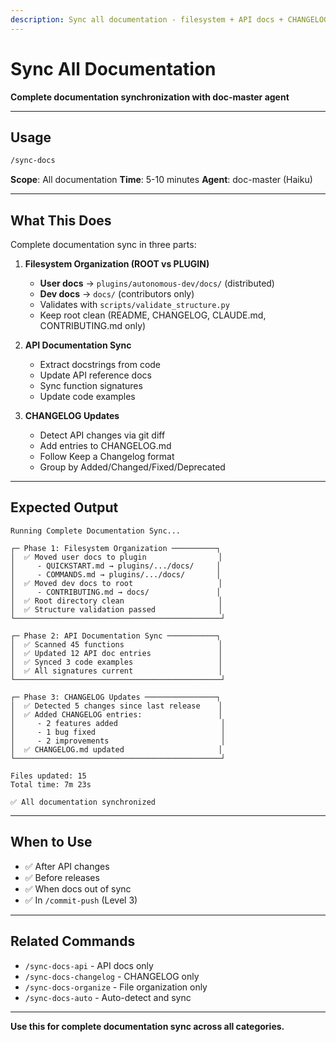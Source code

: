 ```yaml
---
description: Sync all documentation - filesystem + API docs + CHANGELOG (complete sync)
---
```


# Sync All Documentation

**Complete documentation synchronization with doc-master agent**

---

## Usage

```bash
/sync-docs
```

**Scope**: All documentation
**Time**: 5-10 minutes
**Agent**: doc-master (Haiku)

---

## What This Does

Complete documentation sync in three parts:

1. **Filesystem Organization (ROOT vs PLUGIN)**
   - **User docs** → `plugins/autonomous-dev/docs/` (distributed)
   - **Dev docs** → `docs/` (contributors only)
   - Validates with `scripts/validate_structure.py`
   - Keep root clean (README, CHANGELOG, CLAUDE.md, CONTRIBUTING.md only)

2. **API Documentation Sync**
   - Extract docstrings from code
   - Update API reference docs
   - Sync function signatures
   - Update code examples

3. **CHANGELOG Updates**
   - Detect API changes via git diff
   - Add entries to CHANGELOG.md
   - Follow Keep a Changelog format
   - Group by Added/Changed/Fixed/Deprecated

---

## Expected Output

```
Running Complete Documentation Sync...

┌─ Phase 1: Filesystem Organization ──────────┐
│  ✅ Moved user docs to plugin                │
│     - QUICKSTART.md → plugins/.../docs/     │
│     - COMMANDS.md → plugins/.../docs/       │
│  ✅ Moved dev docs to root                   │
│     - CONTRIBUTING.md → docs/               │
│  ✅ Root directory clean                     │
│  ✅ Structure validation passed              │
└──────────────────────────────────────────────┘

┌─ Phase 2: API Documentation Sync ───────────┐
│  ✅ Scanned 45 functions                     │
│  ✅ Updated 12 API doc entries               │
│  ✅ Synced 3 code examples                   │
│  ✅ All signatures current                   │
└──────────────────────────────────────────────┘

┌─ Phase 3: CHANGELOG Updates ────────────────┐
│  ✅ Detected 5 changes since last release    │
│  ✅ Added CHANGELOG entries:                 │
│     - 2 features added                       │
│     - 1 bug fixed                            │
│     - 2 improvements                         │
│  ✅ CHANGELOG.md updated                     │
└──────────────────────────────────────────────┘

Files updated: 15
Total time: 7m 23s

✅ All documentation synchronized
```

---

## When to Use

- ✅ After API changes
- ✅ Before releases
- ✅ When docs out of sync
- ✅ In `/commit-push` (Level 3)

---

## Related Commands

- `/sync-docs-api` - API docs only
- `/sync-docs-changelog` - CHANGELOG only
- `/sync-docs-organize` - File organization only
- `/sync-docs-auto` - Auto-detect and sync

---

**Use this for complete documentation sync across all categories.**
